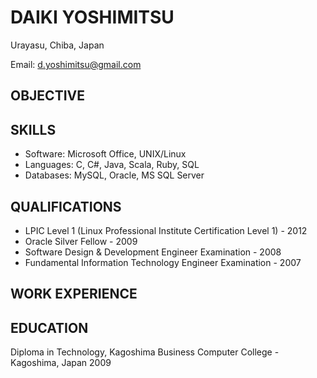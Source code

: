 # DAIKI YOSHIMITSU

Urayasu, Chiba, Japan

Email: d.yoshimitsu@gmail.com

## OBJECTIVE

## SKILLS

- Software: Microsoft Office, UNIX/Linux
- Languages: C, C#, Java, Scala, Ruby, SQL
- Databases: MySQL, Oracle, MS SQL Server

## QUALIFICATIONS

- LPIC Level 1 (Linux Professional Institute Certification Level 1) - 2012
- Oracle Silver Fellow - 2009
- Software Design & Development Engineer Examination - 2008
- Fundamental Information Technology Engineer Examination - 2007

## WORK EXPERIENCE

## EDUCATION

Diploma in Technology, Kagoshima Business Computer College - Kagoshima, Japan 2009
